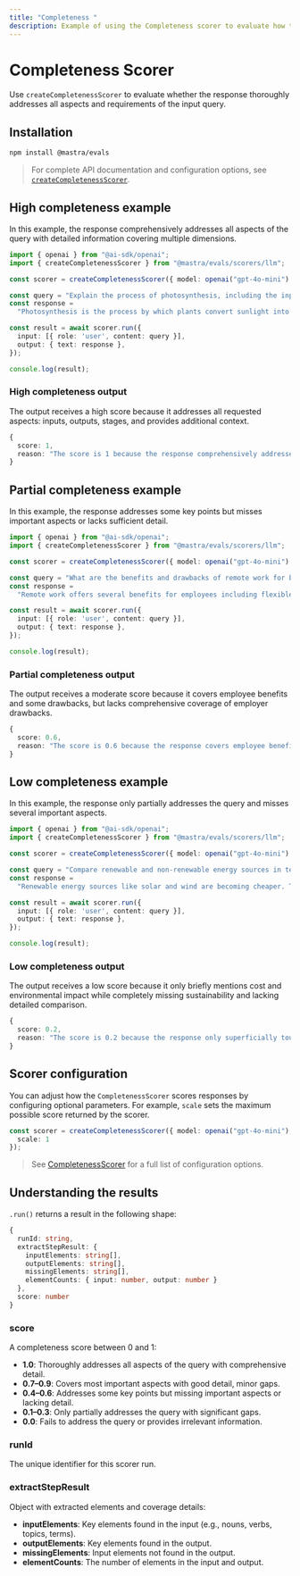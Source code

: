```yaml
---
title: "Completeness "
description: Example of using the Completeness scorer to evaluate how thoroughly responses address all aspects of a query.
---
```



# Completeness Scorer

Use `createCompletenessScorer` to evaluate whether the response thoroughly addresses all aspects and requirements of the input query.

## Installation

```bash copy
npm install @mastra/evals
```

> For complete API documentation and configuration options, see [`createCompletenessScorer`](/reference/scorers/completeness).

## High completeness example

In this example, the response comprehensively addresses all aspects of the query with detailed information covering multiple dimensions.

```typescript filename="src/example-high-completeness.ts" showLineNumbers copy
import { openai } from "@ai-sdk/openai";
import { createCompletenessScorer } from "@mastra/evals/scorers/llm";

const scorer = createCompletenessScorer({ model: openai("gpt-4o-mini") });

const query = "Explain the process of photosynthesis, including the inputs, outputs, and stages involved.";
const response =
  "Photosynthesis is the process by which plants convert sunlight into chemical energy. Inputs: Carbon dioxide (CO2) from the air enters through stomata, water (H2O) is absorbed by roots, and sunlight provides energy captured by chlorophyll. The process occurs in two main stages: 1) Light-dependent reactions in the thylakoids convert light energy to ATP and NADPH while splitting water and releasing oxygen. 2) Light-independent reactions (Calvin cycle) in the stroma use ATP, NADPH, and CO2 to produce glucose. Outputs: Glucose (C6H12O6) serves as food for the plant, and oxygen (O2) is released as a byproduct. The overall equation is: 6CO2 + 6H2O + light energy → C6H12O6 + 6O2.";

const result = await scorer.run({
  input: [{ role: 'user', content: query }],
  output: { text: response },
});

console.log(result);
```

### High completeness output

The output receives a high score because it addresses all requested aspects: inputs, outputs, stages, and provides additional context.

```typescript
{
  score: 1,
  reason: "The score is 1 because the response comprehensively addresses all aspects of the query: it explains what photosynthesis is, lists all inputs (CO2, H2O, sunlight), describes both stages in detail (light-dependent and light-independent reactions), specifies all outputs (glucose and oxygen), and even provides the chemical equation. No significant aspects are missing."
}
```

## Partial completeness example

In this example, the response addresses some key points but misses important aspects or lacks sufficient detail.

```typescript filename="src/example-partial-completeness.ts" showLineNumbers copy
import { openai } from "@ai-sdk/openai";
import { createCompletenessScorer } from "@mastra/evals/scorers/llm";

const scorer = createCompletenessScorer({ model: openai("gpt-4o-mini") });

const query = "What are the benefits and drawbacks of remote work for both employees and employers?";
const response =
  "Remote work offers several benefits for employees including flexible schedules, no commuting time, and better work-life balance. It also reduces costs for office space and utilities for employers. However, remote work can lead to isolation and communication challenges for employees.";

const result = await scorer.run({
  input: [{ role: 'user', content: query }],
  output: { text: response },
});

console.log(result);
```

### Partial completeness output

The output receives a moderate score because it covers employee benefits and some drawbacks, but lacks comprehensive coverage of employer drawbacks.

```typescript
{
  score: 0.6,
  reason: "The score is 0.6 because the response covers employee benefits (flexibility, no commuting, work-life balance) and one employer benefit (reduced costs), as well as some employee drawbacks (isolation, communication challenges). However, it fails to address potential drawbacks for employers such as reduced oversight, team cohesion challenges, or productivity monitoring difficulties."
}
```

## Low completeness example

In this example, the response only partially addresses the query and misses several important aspects.

```typescript filename="src/example-low-completeness.ts" showLineNumbers copy
import { openai } from "@ai-sdk/openai";
import { createCompletenessScorer } from "@mastra/evals/scorers/llm";

const scorer = createCompletenessScorer({ model: openai("gpt-4o-mini") });

const query = "Compare renewable and non-renewable energy sources in terms of cost, environmental impact, and sustainability.";
const response =
  "Renewable energy sources like solar and wind are becoming cheaper. They're better for the environment than fossil fuels.";

const result = await scorer.run({
  input: [{ role: 'user', content: query }],
  output: { text: response },
});

console.log(result);
```

### Low completeness output

The output receives a low score because it only briefly mentions cost and environmental impact while completely missing sustainability and lacking detailed comparison.

```typescript
{
  score: 0.2,
  reason: "The score is 0.2 because the response only superficially touches on cost (renewable getting cheaper) and environmental impact (renewable better than fossil fuels) but provides no detailed comparison, fails to address sustainability aspects, doesn't discuss specific non-renewable sources, and lacks depth in all mentioned areas."
}
```

## Scorer configuration

You can adjust how the `CompletenessScorer` scores responses by configuring optional parameters. For example, `scale` sets the maximum possible score returned by the scorer.

```typescript showLineNumbers copy
const scorer = createCompletenessScorer({ model: openai("gpt-4o-mini"), options: {
  scale: 1
});
```
> See [CompletenessScorer](/reference/scorers/completeness.md) for a full list of configuration options.

## Understanding the results

`.run()` returns a result in the following shape:

```typescript
{
  runId: string,
  extractStepResult: {
    inputElements: string[],
    outputElements: string[],
    missingElements: string[],
    elementCounts: { input: number, output: number }
  },
  score: number
}
```

### score

A completeness score between 0 and 1:

- **1.0**: Thoroughly addresses all aspects of the query with comprehensive detail.
- **0.7–0.9**: Covers most important aspects with good detail, minor gaps.
- **0.4–0.6**: Addresses some key points but missing important aspects or lacking detail.
- **0.1–0.3**: Only partially addresses the query with significant gaps.
- **0.0**: Fails to address the query or provides irrelevant information.

### runId
The unique identifier for this scorer run.

### extractStepResult
Object with extracted elements and coverage details:
- **inputElements**: Key elements found in the input (e.g., nouns, verbs, topics, terms).
- **outputElements**: Key elements found in the output.
- **missingElements**: Input elements not found in the output.
- **elementCounts**: The number of elements in the input and output.

<GithubLink
  marginTop='mt-16'
  link="https://github.com/mastra-ai/mastra/blob/main/examples/basics/scorers/completeness"
/>
